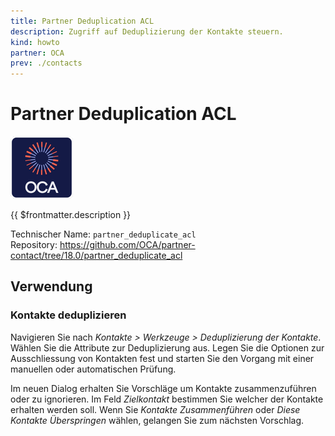 ```yaml
---
title: Partner Deduplication ACL
description: Zugriff auf Deduplizierung der Kontakte steuern.
kind: howto
partner: OCA
prev: ./contacts
---
```

# Partner Deduplication ACL
![icon_oca_app](attachments/icon_oca_app.png)

{{ $frontmatter.description }}

Technischer Name: `partner_deduplicate_acl`\
Repository: <https://github.com/OCA/partner-contact/tree/18.0/partner_deduplicate_acl>

## Verwendung

### Kontakte deduplizieren

Navigieren Sie nach *Kontakte > Werkzeuge > Deduplizierung der Kontakte*. Wählen Sie die Attribute zur Deduplizierung aus. Legen Sie die Optionen zur Ausschliessung von Kontakten fest und starten Sie den Vorgang mit einer manuellen oder automatischen Prüfung.

Im neuen Dialog erhalten Sie Vorschläge um Kontakte zusammenzuführen oder zu ignorieren. Im Feld *Zielkontakt* bestimmen Sie welcher der Kontakte erhalten werden soll. Wenn Sie *Kontakte Zusammenführen* oder *Diese Kontakte Überspringen* wählen, gelangen Sie zum nächsten Vorschlag.
